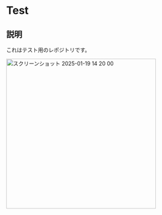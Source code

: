 # Test

## 説明
これはテスト用のレポジトリです。

<img width="397" alt="スクリーンショット 2025-01-19 14 20 00" src="https://github.com/user-attachments/assets/5b53e5bf-cb4e-4b1e-828b-616b1e07c4c2" />

